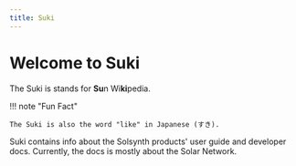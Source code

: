 ```yaml
---
title: Suki
---
```


# Welcome to Suki

The Suki is stands for **Su**n Wi**ki**pedia.

!!! note "Fun Fact"

    The Suki is also the word "like" in Japanese (すき).

Suki contains info about the Solsynth products' user guide and developer docs.
Currently, the docs is mostly about the Solar Network.
